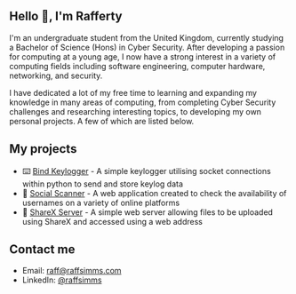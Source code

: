 ## Hello 👋, I'm **Rafferty**

I'm an undergraduate student from the United Kingdom, currently studying a Bachelor of Science (Hons) in Cyber Security. After developing a passion for computing at a young age, I now have a strong interest in a variety of computing fields including software engineering, computer hardware, networking, and security.

I have dedicated a lot of my free time to learning and expanding my knowledge in many areas of computing, from completing Cyber Security challenges and researching interesting topics, to developing my own personal projects. A few of which are listed below.

## **My projects**

- ⌨️ [Bind Keylogger](https://github.com/fwiko/bind-keylogger/) - A simple keylogger utilising socket connections within python to send and store keylog data
- 📡 [Social Scanner](https://checker.raffsimms.com/) - A web application created to check the availability of usernames on a variety of online platforms
- 💾 [ShareX Server](https://github.com/fwiko/sharex-server) - A simple web server allowing files to be uploaded using ShareX and accessed using a web address

## **Contact me**

- Email: [raff@raffsimms.com](mailto:raff@raffsimms.com)
- LinkedIn: [@raffsimms](https://www.linkedin.com/in/raffsimms/)
